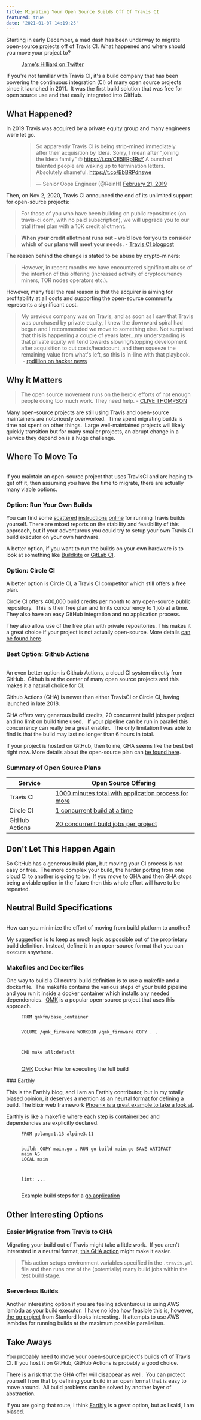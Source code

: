 ```yaml
---
title: Migrating Your Open Source Builds Off Of Travis CI
featured: true
date: '2021-01-07 14:19:25'
---
```


Starting in early December, a mad dash has been underway to migrate open-source projects off of Travis CI. What happened and where should you move your project to?

<figure class="kg-card kg-image-card kg-card-hascaption"><img src="/content/images/2021/01/Screen-Shot-2021-01-05-at-3.42.32-PM.png" class="kg-image" alt><figcaption><a href="https://twitter.com/james_hilliard/status/1336081776691843072">Jame's Hilliard on Twitter</a></figcaption></figure>

If you're not familiar with Travis CI, it's a build company that has been powering the continuous integration (CI) of many open source projects since it launched in 2011. &nbsp;It was the first build solution that was free for open source use and that easily integrated into GitHub.

## What Happened?

In 2019 Travis was acquired by a private equity group and many engineers were let go.

<figure class="kg-card kg-embed-card"><blockquote class="twitter-tweet" data-width="550">
<p lang="en" dir="ltr">So apparently Travis CI is being strip-mined immediately after their acquisition by Idera. Sorry, I mean after "joining the Idera family" 🙄 <a href="https://t.co/CE5ERp1RsY">https://t.co/CE5ERp1RsY</a> A bunch of talented people are waking up to termination letters. Absolutely shameful. <a href="https://t.co/BbBRPdnswe">https://t.co/BbBRPdnswe</a></p>— Senior Oops Engineer (@ReinH) <a href="https://twitter.com/ReinH/status/1098663375985229825?ref_src=twsrc%5Etfw">February 21, 2019</a>
</blockquote>
<script async src="https://platform.twitter.com/widgets.js" charset="utf-8"></script>
</figure>

Then, on Nov 2, 2020, Travis CI announced the end of its unlimited support for open-source projects:

> For those of you who have been building on public repositories (on travis-ci.com, with no paid subscription), we will upgrade you to our trial (free) plan with a 10K credit allotment.

> **When your credit allotment runs out - we’d love for you to consider which of our plans will meet your needs.** - [Travis CI blogpost](https://blog.travis-ci.com/2020-11-02-travis-ci-new-billing)

The reason behind the change is stated to be abuse by crypto-miners:

> However, in recent months we have encountered significant abuse of the intention of this offering (increased activity of cryptocurrency miners, TOR nodes operators etc.).

However, many feel the real reason is that the acquirer is aiming for profitability at all costs and supporting the open-source community represents a significant cost.

> My previous company was on Travis, and as soon as I saw that Travis was purchased by private equity, I knew the downward spiral had begun and I recommended we move to something else. Not surprised that this is happening a couple of years later...my understanding is that private equity will tend towards slowing/stopping development after acquisition to cut costs/headcount, and then squeeze the remaining value from what's left, so this is in-line with that playbook. &nbsp;- [rpdillion on hacker news](https://news.ycombinator.com/item?id=25340486)

## Why it Matters

> The open source movement runs on the heroic efforts of not enough people doing too much work. They need help. - [CLIVE THOMPSON](https://www.wired.com/author/clive-thompson)

Many open-source projects are still using Travis and open-source maintainers are notoriously overworked. &nbsp;Time spent migrating builds is time not spent on other things. &nbsp;Large well-maintained projects will likely quickly transition but for many smaller projects, an abrupt change in a service they depend on is a huge challenge.

## Where To Move To
<figure class="kg-card kg-image-card"><img src="/content/images/2021/01/Screen-Shot-2021-01-06-at-4.53.01-PM.png" class="kg-image" alt srcset="/content/images/size/w600/2021/01/Screen-Shot-2021-01-06-at-4.53.01-PM.png 600w, /content/images/size/w1000/2021/01/Screen-Shot-2021-01-06-at-4.53.01-PM.png 1000w, /content/images/size/w1600/2021/01/Screen-Shot-2021-01-06-at-4.53.01-PM.png 1600w, /content/images/size/w2400/2021/01/Screen-Shot-2021-01-06-at-4.53.01-PM.png 2400w" sizes="(min-width: 720px) 720px"></figure>

If you maintain an open-source project that uses TravisCI and are hoping to get off it, then assuming you have the time to migrate, there are actually many viable options.

### Option: Run Your Own Builds

You can find some [scattered](https://medium.com/google-developers/how-to-run-travisci-locally-on-docker-822fc6b2db2e) [instructions](https://stackoverflow.com/a/35972902) [online](https://stackoverflow.com/a/35972902) for running Travis builds yourself. There are mixed reports on the stability and feasibility of this approach, but if your adventurous you could try to setup your own Travis CI build executor on your own hardware.

A better option, if you want to run the builds on your own hardware is to look at something like [Buildkite](https://buildkite.com/) or [GitLab CI](https://about.gitlab.com/stages-devops-lifecycle/continuous-integration/https://about.gitlab.com/stages-devops-lifecycle/continuous-integration/).

### Option: Circle CI

A better option is Circle CI, a Travis CI competitor which still offers a free plan. &nbsp;

Circle CI offers 400,000 build credits per month to any open-source public repository. &nbsp;This is their free plan and limits concurrency to 1 job at a time. They also have an easy GitHub integration and no application process. &nbsp;

They also allow use of the free plan with private repositories. This makes it a great choice if your project is not actually open-source. More details [can be found here](https://circleci.com/open-source/).

### Best Option: Github Actions
<figure class="kg-card kg-image-card"><img src="/content/images/2021/01/Screen-Shot-2021-01-06-at-5.12.18-PM.png" class="kg-image" alt srcset="/content/images/size/w600/2021/01/Screen-Shot-2021-01-06-at-5.12.18-PM.png 600w, /content/images/size/w1000/2021/01/Screen-Shot-2021-01-06-at-5.12.18-PM.png 1000w, /content/images/size/w1600/2021/01/Screen-Shot-2021-01-06-at-5.12.18-PM.png 1600w, /content/images/size/w2400/2021/01/Screen-Shot-2021-01-06-at-5.12.18-PM.png 2400w" sizes="(min-width: 720px) 720px"></figure>

An even better option is Github Actions, a cloud CI system directly from GitHub. &nbsp;Github is at the center of many open source projects and this makes it a natural choice for CI. &nbsp;

Github Actions (GHA) is newer than either TravisCI or Circle CI, having launched in late 2018.

GHA offers very generous build credits, 20 concurrent build jobs per project and no limit on build time used. &nbsp; If your pipeline can be run in parallel this concurrency can really be a great enabler. &nbsp;The only limitation I was able to find is that the build may last no longer than 6 hours in total.

If your project is hosted on GitHub, then to me, GHA seems like the best bet right now. More details about the open-source plan can [be found here](https://docs.github.com/en/free-pro-team@latest/actions/reference/usage-limits-billing-and-administration).

### Summary of Open Source Plans
<!--kg-card-begin: html-->

| Service | Open Source Offering |
| --- | --- |
| Travis CI | [1000 minutes total with application process for more](https://blog.travis-ci.com/2020-11-02-travis-ci-new-billing) |
| Circle CI | [1 concurrent build at a time](https://circleci.com/open-source/) |
| GitHub Actions | [20 concurrent build jobs per project](https://docs.github.com/en/free-pro-team@latest/actions/reference/usage-limits-billing-and-administration) |

<!--kg-card-end: html-->
## Don't Let This Happen Again

So GitHub has a generous build plan, but moving your CI process is not easy or free. &nbsp;The more complex your build, the harder porting from one cloud CI to another is going to be. &nbsp;If you move to GHA and then GHA stops being a viable option in the future then this whole effort will have to be repeated. &nbsp;

## Neutral Build Specifications
<figure class="kg-card kg-image-card"><img src="/content/images/2021/01/Screen-Shot-2021-01-06-at-4.58.54-PM.png" class="kg-image" alt srcset="/content/images/size/w600/2021/01/Screen-Shot-2021-01-06-at-4.58.54-PM.png 600w, /content/images/size/w1000/2021/01/Screen-Shot-2021-01-06-at-4.58.54-PM.png 1000w, /content/images/size/w1600/2021/01/Screen-Shot-2021-01-06-at-4.58.54-PM.png 1600w, /content/images/size/w2400/2021/01/Screen-Shot-2021-01-06-at-4.58.54-PM.png 2400w" sizes="(min-width: 720px) 720px"></figure>

How can you minimize the effort of moving from build platform to another?

My suggestion is to keep as much logic as possible out of the proprietary build definition. Instead, define it in an open-source format that you can execute anywhere.

### Makefiles and Dockerfiles

One way to build a CI neutral build definition is to use a makefile and a dockerfile. &nbsp;The makefile contains the various steps of your build pipeline and you run it inside a docker container which installs any needed dependencies. &nbsp;[QMK](https://github.com/qmk/qmk_firmware) is a popular open-source project that uses this approach.

<figure class="kg-card kg-code-card"><pre><code class="language-docker">FROM qmkfm/base_container

VOLUME /qmk_firmware
WORKDIR /qmk_firmware
COPY . .

CMD make all:default</code></pre>
<figcaption><a href="https://github.com/qmk/qmk_firmware/blob/master/Dockerfile">QMK</a> Docker File for executing the full build</figcaption></figure>
### Earthly

This is the Earthly blog, and I am an Earthly contributor, but in my totally biased opinion, it deserves a mention as an neurtal format for defining a build. The Elixir web framework [Phoenix is a great example to take a look at](https://github.com/phoenixframework/phoenix/blob/master/Earthfile).

Earthly is like a makefile where each step is containerized and dependencies are explicitly declared. &nbsp;

<figure class="kg-card kg-code-card"><pre><code class="language-dockerfile">FROM golang:1.13-alpine3.11

build:
	COPY main.go .
	RUN go build main.go
	SAVE ARTIFACT main AS LOCAL main
    
lint: 
	...</code></pre>
<figcaption>Example build steps for a <a href="https://github.com/earthly/earthly/blob/main/examples/go/Earthfile">go application</a></figcaption></figure>

## Other Interesting Options

### Easier Migration from Travis to GHA

Migrating your build out of Travis might take a little work. &nbsp;If you aren't interested in a neutral format, [this GHA action](https://github.com/marketplace/actions/run-travis-yml) might make it easier. &nbsp;

> This action setups environment variables specified in the `.travis.yml` file and then runs _one_ of the (potentially) many build jobs within the test build stage.

### Serverless Builds

Another interesting option if you are feeling adventurous is using AWS lambda as your build executor. &nbsp;I have no idea how feasible this is, however, [the gg project](https://github.com/StanfordSNR/gg) from Stanford looks interesting. &nbsp;It attempts to use AWS lambdas for running builds at the maximum possible parallelism. &nbsp;

## Take Aways

You probably need to move your open-source project's builds off of Travis CI. If you host it on GitHub, GitHub Actions is probably a good choice.

There is a risk that the GHA offer will disappear as well. &nbsp;You can protect yourself from that by defining your build in an open format that is easy to move around. &nbsp;All build problems can be solved by another layer of abstraction.

If you are going that route, I think [Earthly](http://earthly.dev/) is a great option, but as I said, I am biased.

